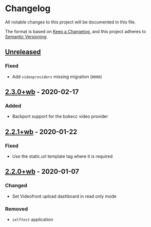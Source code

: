 # Changelog

All notable changes to this project will be documented in this file.

The format is based on [Keep a Changelog](https://keepachangelog.com/en/1.0.0/),
and this project adheres to [Semantic Versioning](https://semver.org/spec/v2.0.0.html).

## [Unreleased]

### Fixed

- Add `videoproviders` missing migration (`0006`)

## [2.3.0+wb] - 2020-02-17

### Added

- Backport support for the bokecc video provider

## [2.2.1+wb] - 2020-01-22

### Fixed

- Use the static.url template tag where it is required

## [2.2.0+wb] - 2020-01-07

### Changed

- Set Videofront upload dashboard in read only mode

### Removed

- `selftest` application

[unreleased]: https://github.com/openfun/fun-apps/compare/v2.3.0+wb...eucalyptus.3-wb
[2.3.0+wb]: https://github.com/openfun/fun-apps/compare/v2.2.1+wb...v2.3.0+wb
[2.2.1+wb]: https://github.com/openfun/fun-apps/compare/v2.2.0+wb...v2.2.1+wb
[2.2.0+wb]: https://github.com/openfun/fun-apps/releases/tag/v2.2.0+wb
